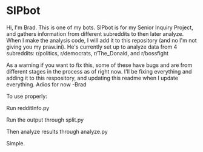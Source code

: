 # SIPbot
Hi, I'm Brad. This is one of my bots.
SIPbot is for my Senior Inquiry Project, and gathers information from different subreddits
to then later analyze. When I make the analysis code, I will add it to this repository
(and no I'm not giving you my praw.ini). He's currently set up to analyze data from 4 subreddits: r/politics, r/democrats, r/The_Donald, and r/bossfight

As a warning if you want to fix this, some of these have bugs and are from different stages in the process as of right now. I'll be fixing everything and adding it to this respository, and updating this readme when I update everything. Adios for now -Brad


To use properly:
  
  Run redditInfo.py
  
  Run the output through split.py
  
  Then analyze results through analyze.py
  
  Simple.
